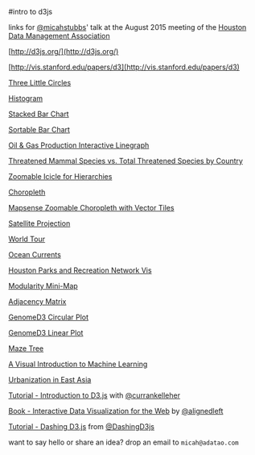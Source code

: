#intro to d3js

links for [@micahstubbs](https://twitter.com/micahstubbs)' talk at the August 2015 meeting of the [Houston Data Management Association](http://www.dama.org/chapters/dama-houston)

[http://d3js.org/](http://d3js.org/)

[http://vis.stanford.edu/papers/d3](http://vis.stanford.edu/papers/d3)

[Three Little Circles](http://bost.ocks.org/mike/circles/)

[Histogram](http://bl.ocks.org/mbostock/3048450)

[Stacked Bar Chart](http://bl.ocks.org/mbostock/3886208)

[Sortable Bar Chart](http://bl.ocks.org/mbostock/3885705)

[Oil & Gas Production Interactive Linegraph](http://bl.ocks.org/micahstubbs/raw/aa933f60bd432f7f3eed/)

[Threatened Mammal Species vs. Total Threatened Species by Country](http://bl.ocks.org/micahstubbs/raw/9f2151b01d6e289295f1/)

[Zoomable Icicle for Hierarchies](http://bl.ocks.org/mbostock/1005873)

[Choropleth](http://bl.ocks.org/mbostock/4060606)

[Mapsense Zoomable Choropleth with Vector Tiles](http://bl.ocks.org/mapsense-examples/00ee03b071e938ce6cc0)

[Satellite Projection](http://bl.ocks.org/mbostock/3790444)

[World Tour](http://bl.ocks.org/mbostock/4183330)

[Ocean Currents](http://earth.nullschool.net/#current/ocean/surface/currents/orthographic=-80.85,13.11,351)

[Houston Parks and Recreation Network Vis](http://bl.ocks.org/micahstubbs/raw/b7182dddb4a1b79d1ac7/)

[Modularity Mini-Map](http://bl.ocks.org/emeeks/125db75c9b55ddcbdeb5)

[Adjacency Matrix](http://bost.ocks.org/mike/miserables/)

[GenomeD3 Circular Plot](http://bl.ocks.org/lairdm/6a770c94c6793eee660d)

[GenomeD3 Linear Plot](http://bl.ocks.org/lairdm/c6c235dbfa6e6ee61565)

[Maze Tree](http://bl.ocks.org/mbostock/061b3929ba0f3964d335#index.html)

[A Visual Introduction to Machine Learning](http://www.r2d3.us/visual-intro-to-machine-learning-part-1/)

[Urbanization in East Asia](http://www.visualcinnamon.com/portfolio/urbanization)

[Tutorial - Introduction to D3.js](http://curran.github.io/screencasts/introToD3/examples/viewer/#/) with [@currankelleher](https://twitter.com/currankelleher)

[Book - Interactive Data Visualization for the Web](http://chimera.labs.oreilly.com/books/1230000000345/ch01.html) by [@alignedleft](https://twitter.com/alignedleft)

[Tutorial - Dashing D3.js](https://www.dashingd3js.com/) from [@DashingD3js](https://twitter.com/dashingd3js)

want to say hello or share an idea?  drop an email to `micah@adatao.com`


